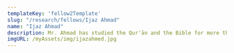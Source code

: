 ```yaml
---
templateKey: 'fellow2Template'
slug: "/research/fellows/Ijaz Ahmad"
name: "Ijaz Ahmad"
description: Mr. Ahmad has studied the Qur'ān and the Bible for more than a decade, engaging in debates with some of Christianity's top apologists with a specialized focus on the textual transmissions of the Qur'ān and the Bible. He has had over 10 moderated debates and written well received works on the Qur'ān and the Bible, while also traveling to teach on the same topics to Toronto, London and Hong Kong.
imgURL: /myAssets/img/ijazahmed.jpg
---
```



